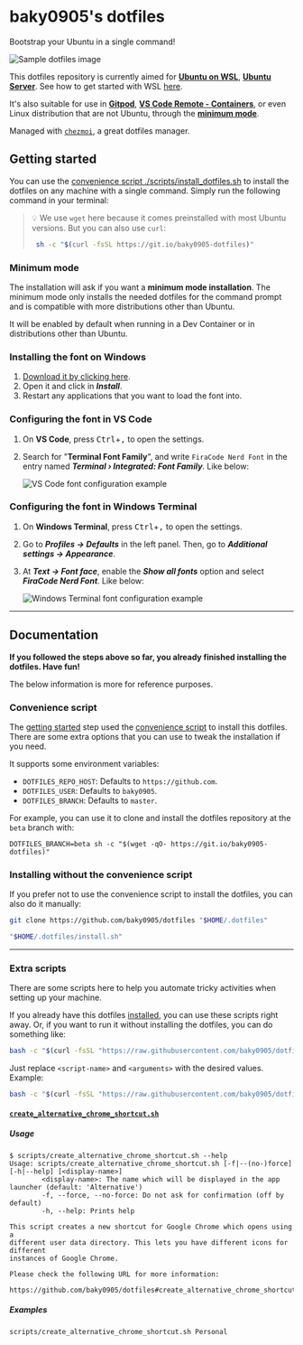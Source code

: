 # baky0905's dotfiles

Bootstrap your Ubuntu in a single command!

![Sample dotfiles image](https://user-images.githubusercontent.com/29582865/173688885-acd1e312-4741-4ec1-bc9d-b1f31e289749.png)

This dotfiles repository is currently aimed for [**Ubuntu on WSL**](https://ubuntu.com/wsl), [**Ubuntu Server**](https://ubuntu.com/server). See how to get started with WSL [here](https://docs.microsoft.com/pt-br/windows/wsl/install-win10).

It's also suitable for use in [**Gitpod**](https://www.gitpod.io/docs/config-dotfiles), [**VS Code Remote - Containers**](https://code.visualstudio.com/docs/remote/containers#_personalizing-with-dotfile-repositories), or even Linux distribution that are not Ubuntu, through the [**minimum mode**](#minimum-mode).

Managed with [`chezmoi`](https://chezmoi.io), a great dotfiles manager.


## Getting started

You can use the [convenience script ./scripts/install_dotfiles.sh](./scripts/install_dotfiles.sh) to install the dotfiles on any machine with a single command. Simply run the following command in your terminal:


> 💡 We use `wget` here because it comes preinstalled with most Ubuntu versions. But you can also use `curl`:
>
> ```bash
>  sh -c "$(curl -fsSL https://git.io/baky0905-dotfiles)"
> ```


### Minimum mode

The installation will ask if you want a **minimum mode installation**. The minimum mode only installs the needed dotfiles for the command prompt and is compatible with more distributions other than Ubuntu.

It will be enabled by default when running in a Dev Container or in distributions other than Ubuntu.



### Installing the font on **Windows**

1. [Download it by clicking here](https://github.com/ryanoasis/nerd-fonts/raw/HEAD/patched-fonts/FiraCode/Regular/complete/Fira%20Code%20Regular%20Nerd%20Font%20Complete.ttf).
2. Open it and click in **_Install_**.
3. Restart any applications that you want to load the font into.

### Configuring the font in **VS Code**

1. On **VS Code**, press <kbd>Ctrl</kbd>+<kbd>,</kbd> to open the settings.
2. Search for "**Terminal Font Family**", and write `FiraCode Nerd Font` in the entry named **_Terminal › Integrated: Font Family_**. Like below:

   ![VS Code font configuration example](https://user-images.githubusercontent.com/29582865/112052025-5cb5aa80-8b31-11eb-8e85-a4eb9e1a09a8.png)

### Configuring the font in **Windows Terminal**

1. On **Windows Terminal**, press <kbd>Ctrl</kbd>+<kbd>,</kbd> to open the settings.
2. Go to **_Profiles -> Defaults_** in the left panel. Then, go to **_Additional settings -> Appearance_**.
3. At **_Text -> Font face_**, enable the **_Show all fonts_** option and select **_FiraCode Nerd Font_**. Like below:

   ![Windows Terminal font configuration example](https://user-images.githubusercontent.com/29582865/173674283-f6380d8c-a1ff-42b5-b963-ca578d09c2d5.png)

---


## Documentation

**If you followed the steps above so far, you already finished installing the dotfiles. Have fun!**

The below information is more for reference purposes.

### Convenience script

The [getting started](#getting-started) step used the [convenience script](./scripts/install_dotfiles.sh) to install this dotfiles. There are some extra options that you can use to tweak the installation if you need.

It supports some environment variables:

- `DOTFILES_REPO_HOST`: Defaults to `https://github.com`.
- `DOTFILES_USER`: Defaults to `baky0905`.
- `DOTFILES_BRANCH`: Defaults to `master`.

For example, you can use it to clone and install the dotfiles repository at the `beta` branch with:

```console
DOTFILES_BRANCH=beta sh -c "$(wget -qO- https://git.io/baky0905-dotfiles)"
```

### Installing without the convenience script

If you prefer not to use the convenience script to install the dotfiles, you can also do it manually:

```bash
git clone https://github.com/baky0905/dotfiles "$HOME/.dotfiles"

"$HOME/.dotfiles/install.sh"
```

---



### Extra scripts

There are some scripts here to help you automate tricky activities when setting up your machine.

If you already have this dotfiles [installed](#getting-started), you can use these scripts right away. Or, if you want to run it without installing the dotfiles, you can do something like:

```bash
bash -c "$(curl -fsSL "https://raw.githubusercontent.com/baky0905/dotfiles/master/scripts/<script-name>")" -- <arguments>
```

Just replace `<script-name>` and `<arguments>` with the desired values. Example:

```bash
bash -c "$(curl -fsSL "https://raw.githubusercontent.com/baky0905/dotfiles/master/scripts/create_alternative_chrome_shortcut.sh")" -- --force
```

#### [`create_alternative_chrome_shortcut.sh`](scripts/create_alternative_chrome_shortcut.sh)

##### Usage

```sh-session
$ scripts/create_alternative_chrome_shortcut.sh --help
Usage: scripts/create_alternative_chrome_shortcut.sh [-f|--(no-)force] [-h|--help] [<display-name>]
        <display-name>: The name which will be displayed in the app launcher (default: 'Alternative')
        -f, --force, --no-force: Do not ask for confirmation (off by default)
        -h, --help: Prints help

This script creates a new shortcut for Google Chrome which opens using a
different user data directory. This lets you have different icons for different
instances of Google Chrome.

Please check the following URL for more information:
  https://github.com/baky0905/dotfiles#create_alternative_chrome_shortcutsh
```

##### Examples

```bash
scripts/create_alternative_chrome_shortcut.sh Personal
